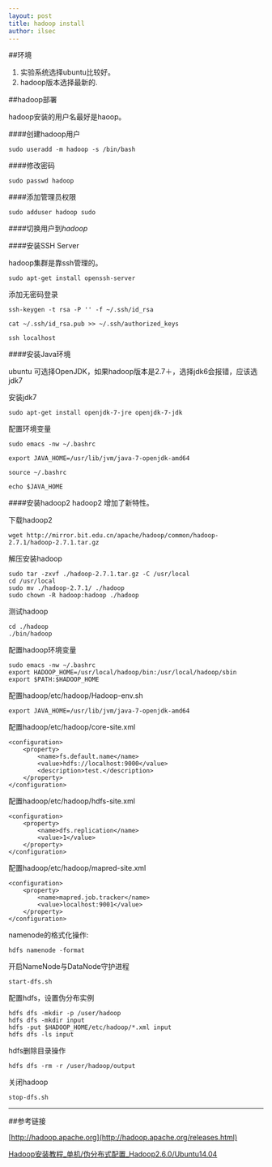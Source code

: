 ```yaml
---
layout: post
title: hadoop install
author: ilsec
---
```


##环境

1. 实验系统选择ubuntu比较好。
2. hadoop版本选择最新的.

##hadoop部署

hadoop安装的用户名最好是haoop。

####创建hadoop用户

	sudo useradd -m hadoop -s /bin/bash

####修改密码

	sudo passwd hadoop

####添加管理员权限

	sudo adduser hadoop sudo

####切换用户到*hadoop*

####安装SSH Server

hadoop集群是靠ssh管理的。

	sudo apt-get install openssh-server
	
添加无密码登录

	ssh-keygen -t rsa -P '' -f ~/.ssh/id_rsa
	
	cat ~/.ssh/id_rsa.pub >> ~/.ssh/authorized_keys
	
	ssh localhost

####安装Java环境

ubuntu 可选择OpenJDK，如果hadoop版本是2.7＋，选择jdk6会报错，应该选jdk7

安装jdk7

	sudo apt-get install openjdk-7-jre openjdk-7-jdk

配置环境变量

	sudo emacs -nw ~/.bashrc
	
	export JAVA_HOME=/usr/lib/jvm/java-7-openjdk-amd64
	
	source ~/.bashrc
	
	echo $JAVA_HOME

####安装hadoop2
hadoop2 增加了新特性。

下载hadoop2

	wget http://mirror.bit.edu.cn/apache/hadoop/common/hadoop-2.7.1/hadoop-2.7.1.tar.gz 
	
解压安装hadoop

	sudo tar -zxvf ./hadoop-2.7.1.tar.gz -C /usr/local
	cd /usr/local
	sudo mv ./hadoop-2.7.1/ ./hadoop
	sudo chown -R hadoop:hadoop ./hadoop
	
测试hadoop

	cd ./hadoop
	./bin/hadoop
	
配置hadoop环境变量

	sudo emacs -nw ~/.bashrc
	export HADOOP_HOME=/usr/local/hadoop/bin:/usr/local/hadoop/sbin
	export $PATH:$HADOOP_HOME
	
配置hadoop/etc/hadoop/Hadoop-env.sh

	export JAVA_HOME=/usr/lib/jvm/java-7-openjdk-amd64

配置hadoop/etc/hadoop/core-site.xml

	<configuration>
    	<property>
        	<name>fs.default.name</name>
        	<value>hdfs://localhost:9000</value>
        	<description>test.</description>
    	</property>
	</configuration>
	
配置hadoop/etc/hadoop/hdfs-site.xml

	<configuration>
    	<property>
        	<name>dfs.replication</name>
        	<value>1</value>
    	</property>
    </configuration>
    
配置hadoop/etc/hadoop/mapred-site.xml

	<configuration>
    	<property>
        	<name>mapred.job.tracker</name>
        	<value>localhost:9001</value>
    	</property>
    </configuration>
    
namenode的格式化操作:

	hdfs namenode -format
	
开启NameNode与DataNode守护进程

	start-dfs.sh
	
配置hdfs，设置伪分布实例

	hdfs dfs -mkdir -p /user/hadoop
	hdfs dfs -mkdir input
	hdfs -put $HADOOP_HOME/etc/hadoop/*.xml input
	hdfs dfs -ls input
	
hdfs删除目录操作

	hdfs dfs -rm -r /user/hadoop/output
	
关闭hadoop

	stop-dfs.sh


---
##参考链接

[http://hadoop.apache.org](http://hadoop.apache.org/releases.html)

[Hadoop安装教程_单机/伪分布式配置_Hadoop2.6.0/Ubuntu14.04](http://www.powerxing.com/install-hadoop/)
